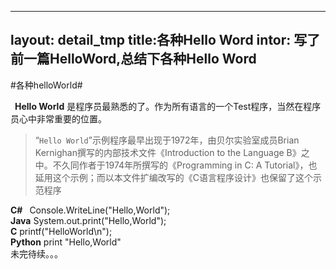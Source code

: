 ----- 
layout: detail_tmp 
title:各种Hello Word 
intor: 写了前一篇HelloWord,总结下各种Hello Word 
-----
#各种helloWorld#

&ensp;**Hello World** 是程序员最熟悉的了。作为所有语言的一个Test程序，当然在程序员心中非常重要的位置。
>“``Hello World``”示例程序最早出现于1972年，由贝尔实验室成员Brian Kernighan撰写的内部技术文件《Introduction to the Language B》之中。不久同作者于1974年所撰写的《Programming in C: A Tutorial》，也延用这个示例；而以本文件扩编改写的《C语言程序设计》也保留了这个示范程序

 **C#** &ensp;Console.WriteLine("Hello,World");  
 **Java** System.out.print("Hello,World");  
 **C** printf("HelloWorld\n");  
 **Python** print "Hello,World"  
 未完待续。。。
 
